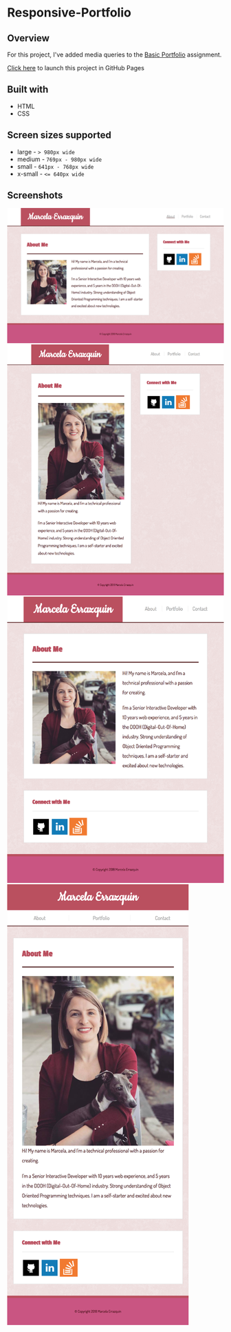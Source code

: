 # Responsive-Portfolio

## Overview
For this project, I've added media queries to the [Basic Portfolio](http://github.com/merrazquin/Basic_Portfolio) assignment.

[Click here](http://merrazquin.github.io/Responsive-Portfolio) to launch this project in GitHub Pages

## Built with
* HTML
* CSS

## Screen sizes supported
* large - `> 980px wide`
* medium - `769px - 980px wide`
* small - `641px - 768px wide`
* x-small - `<= 640px wide`

## Screenshots
<img alt="large" src="readme-images/large.png" />
<img alt="medium" src="readme-images/medium.png" />
<img alt="small" src="readme-images/small.png" />
<img alt="x-small" src="readme-images/x-small.png" />